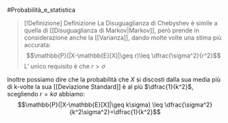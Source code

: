 #Probabilità_e_statistica 
>[!Definizione]  Definizione
>La Disuguaglianza di Chebyshev è simile a quella di [[Disuguaglianza di Markov|Markov]], però prende in considerazione anche la [[Varianza]], dando molte volte una stima più accurata:
>$$\mathbb{P}(|X-\mathbb{E}[X]|\geq r)\leq \dfrac{\sigma^2}{r^2}$$
>L’ unico requisito è che $r>\sigma$

Inoltre possiamo dire che la probabilità che $X$ si discosti dalla sua media più di k-volte la sua [[Deviazione Standard]] è al più $\dfrac{1}{k^2}$, scegliendo $r=k\sigma$ abbiamo:
$$\mathbb{P}(|X-\mathbb{E}[X]|\geq k\sigma) \leq \dfrac{\sigma^2}{k^2\sigma^2}=\dfrac{1}{k^2}$$